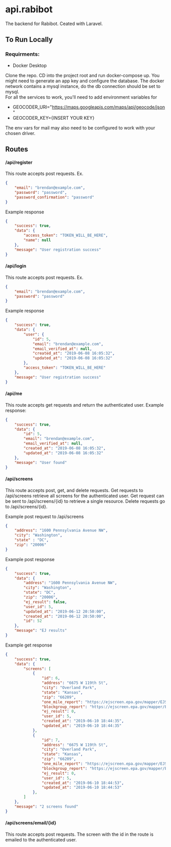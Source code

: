 # api.rabibot

The backend for Rabibot. Ceated with Laravel.

## To Run Locally

### Requirments:
* Docker Desktop

Clone the repo. CD into the project root and run docker-compose up. 
You might need to generate an app key and configure the database.
The docker network contains a mysql instance, do the db connection should be set to mysql.  
For all the services to work, you'll need to add environment variables for

* GEOCODER_URI="https://maps.googleapis.com/maps/api/geocode/json"  
* GEOCODER_KEY={INSERT YOUR KEY}

The env vars for mail may also need to be configured to work with your chosen driver.

## Routes

#### /api/register

This route accepts post requests. Ex.
```json
{
	"email": "brendan@example.com",
	"password": "password",
	"password_confirmation": "password"
}
```

Example response
```json
{
    "success": true,
    "data": {
        "access_token": "TOKEN_WILL_BE_HERE",
        "name": null
    },
    "message": "User registration success"
}
```

#### /api/login

This route accepts post requests. Ex.
```json
{
	"email": "brendan@example.com",
	"password": "password"
}
```

Example response

```json
{
    "success": true,
    "data": {
        "user": {
            "id": 5,
            "email": "brendan@example.com",
            "email_verified_at": null,
            "created_at": "2019-06-08 16:05:32",
            "updated_at": "2019-06-08 16:05:32"
        },
        "access_token": "TOKEN_WILL_BE_HERE"
    },
    "message": "User registration success"
}
```
#### /api/me
This route accepts get requests and return the authenticated user. Example response:

```json
{
    "success": true,
    "data": {
        "id": 5,
        "email": "brendan@example.com",
        "email_verified_at": null,
        "created_at": "2019-06-08 16:05:32",
        "updated_at": "2019-06-08 16:05:32"
    },
    "message": "User found"
}
```

#### /api/screens
This route accepts post, get, and delete requests. Get requests to /api/screens retrieve all screens for the authenticated user.
Get request can be sent to /api/screens/{id} to retrieve a single resource.
Delete requests go to /api/screens/{id}.

Example post request to /api/screens
```json
{
	"address": "1600 Pennsylvania Avenue NW",
	"city": "Washington",
	"state" : "DC", 
	"zip": "20006"
}
```
Example post response
```json
{
    "success": true,
    "data": {
        "address": "1600 Pennsylvania Avenue NW",
        "city": "Washington",
        "state": "DC",
        "zip": "20006",
        "ej_result": false,
        "user_id": 5,
        "updated_at": "2019-06-12 20:50:00",
        "created_at": "2019-06-12 20:50:00",
        "id": 52
    },
    "message": "EJ results"
}
```

Example get response
```json
{
    "success": true,
    "data": {
        "screens": [
            {
                "id": 6,
                "address": "6675 W 119th St",
                "city": "Overland Park",
                "state": "Kansas",
                "zip": "66209",
                "one_mile_report": "https://ejscreen.epa.gov/mapper/EJSCREEN_report.aspx?geometry={\"x\":-94.6621744,\"y\":38.9123661,\"spatialReference\":{\"wkid\":4326}}&distance=1&unit=9035&areatype=blockgroup&areaid=&f=report",
                "blockgroup_report": "https://ejscreen.epa.gov/mapper/EJSCREEN_report.aspx?geometry=&distance=&unit=9035&areatype=blockgroup&areaid=200910532011&f=report",
                "ej_result": 0,
                "user_id": 5,
                "created_at": "2019-06-10 18:44:35",
                "updated_at": "2019-06-10 18:44:35"
            },
            {
                "id": 7,
                "address": "6675 W 119th St",
                "city": "Overland Park",
                "state": "Kansas",
                "zip": "66209",
                "one_mile_report": "https://ejscreen.epa.gov/mapper/EJSCREEN_report.aspx?geometry={\"x\":-94.6621744,\"y\":38.9123661,\"spatialReference\":{\"wkid\":4326}}&distance=1&unit=9035&areatype=blockgroup&areaid=&f=report",
                "blockgroup_report": "https://ejscreen.epa.gov/mapper/EJSCREEN_report.aspx?geometry=&distance=&unit=9035&areatype=blockgroup&areaid=200910532011&f=report",
                "ej_result": 0,
                "user_id": 5,
                "created_at": "2019-06-10 18:44:53",
                "updated_at": "2019-06-10 18:44:53"
            },
        ]
    },
    "message": "2 screens found"
}
```

#### /api/screens/email/{id}
This route accepts post requests. The screen with the id in the route is emailed to the authenticated user.
